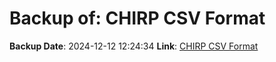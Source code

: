 # Backup of: CHIRP CSV Format

**Backup Date**: 2024-12-12 12:24:34
**Link**: [CHIRP CSV Format](https://przemienniki.eu/eksport-danych/chirp/?band=70cm,2m&status=working,testing)
